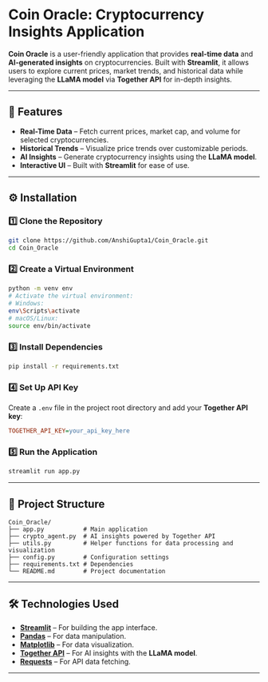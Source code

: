 # **Coin Oracle: Cryptocurrency Insights Application**  

**Coin Oracle** is a user-friendly application that provides **real-time data** and **AI-generated insights** on cryptocurrencies. Built with **Streamlit**, it allows users to explore current prices, market trends, and historical data while leveraging the **LLaMA model** via **Together API** for in-depth insights.  

---

## **🚀 Features**  

- **Real-Time Data** – Fetch current prices, market cap, and volume for selected cryptocurrencies.  
- **Historical Trends** – Visualize price trends over customizable periods.  
- **AI Insights** – Generate cryptocurrency insights using the **LLaMA model**.  
- **Interactive UI** – Built with **Streamlit** for ease of use.  

---

## **⚙️ Installation**  

### **1️⃣ Clone the Repository**  
```sh
git clone https://github.com/AnshiGupta1/Coin_Oracle.git
cd Coin_Oracle
```

### **2️⃣ Create a Virtual Environment**  
```sh
python -m venv env
# Activate the virtual environment:
# Windows:
env\Scripts\activate  
# macOS/Linux:
source env/bin/activate  
```

### **3️⃣ Install Dependencies**  
```sh
pip install -r requirements.txt
```

### **4️⃣ Set Up API Key**  
Create a `.env` file in the project root directory and add your **Together API key**:  
```ini
TOGETHER_API_KEY=your_api_key_here
```

### **5️⃣ Run the Application**  
```sh
streamlit run app.py
```

---

## **📂 Project Structure**  
```plaintext
Coin_Oracle/
├── app.py           # Main application
├── crypto_agent.py  # AI insights powered by Together API
├── utils.py         # Helper functions for data processing and visualization
├── config.py        # Configuration settings
├── requirements.txt # Dependencies
└── README.md        # Project documentation
```

---

## **🛠 Technologies Used**  

- **[Streamlit](https://streamlit.io/)** – For building the app interface.  
- **[Pandas](https://pandas.pydata.org/)** – For data manipulation.  
- **[Matplotlib](https://matplotlib.org/)** – For data visualization.  
- **[Together API](https://www.together.xyz/)** – For AI insights with the **LLaMA model**.  
- **[Requests](https://docs.python-requests.org/)** – For API data fetching.  

---
